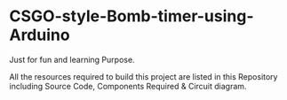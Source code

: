 # CSGO-style-Bomb-timer-using-Arduino
Just for fun and learning Purpose.

All the resources required to build this project are listed in this Repository including Source Code, Components Required & Circuit diagram.  

